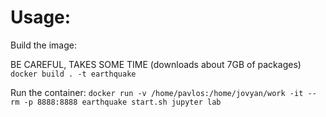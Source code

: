 # Usage:

Build the image:

BE CAREFUL, TAKES SOME TIME (downloads about 7GB of packages)
`docker build . -t earthquake`

Run the container:
`docker run -v /home/pavlos:/home/jovyan/work -it --rm -p 8888:8888 earthquake start.sh jupyter lab`
